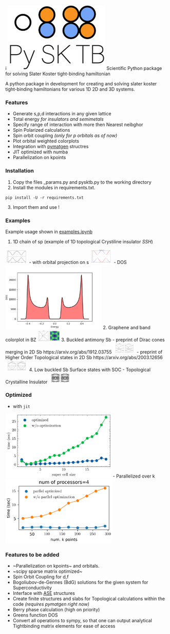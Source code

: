 i
<img src="./logo.png" height="200" >
Scientific Python package for solving Slater Koster tight-binding hamiltonian
                            

A python package in development for creating and solving slater koster tight-binding hamiltonians for various 1D 2D and 3D systems.

### Features

  - Generate s,p,d interactions in any given lattice
  - Total energy *for insulators and semimetals*
  - Specify range of interaction with more then Nearest neibghor
  - Spin Polarized calculations
  - Spin orbit coupling *(only for p orbitals as of now)*
  - Plot orbital weighted colorplots
  - Integration with [pymatgen](https://pymatgen.org) structres 
  - JIT optimized with numba
  - Parallelization on kpoints

### Installation
 1. Copy the files _params.py and pysktb.py to the working directory
 2. Install the modules in requirements.txt.
 ```console
 pip install -U -r requirements.txt
 ```
 3. Import them and use !

 
### Examples

Example usage shown in 	[examples.ipynb](./examples/examples.ipynb)
1. 1D chain of sp (example of 1D topological Crystiline insulator *SSH*)
  <img src="./examples/sp-chain.png" style="max-height: 70px; max-width: 70px;" >
  - with orbital projection on s
  <img src="./examples/sp-chain-proj.png" style="max-height: 70px; max-width: 70px;" >
  - DOS
  <img src="./examples/sp-chain-dos.png" height="200" >
2. Graphene and band colorplot in BZ
  <img src="./examples/graphene.png" style="max-height: 70px; max-width: 70px;" >
3. Buckled antimony Sb 
   - preprint of Dirac cones merging in 2D Sb https://arxiv.org/abs/1912.03755
   <img src="./examples/Sb-flat.png" style="max-height: 70px; max-width: 70px;" >
   - preprint of Higher Order Topological states in 2D Sb https://arxiv.org/abs/2003.12656
   <img src="./examples/Sb_buckled.png" style="max-height: 70px; max-width: 70px;" >
4. Low buckled Sb Surface states with SOC - Topological Crystalline Insulator
 <img src="./examples/buckled_sb_SOC.png" style="max-height: 70px; max-width: 70px;" >


### Optimized 
  - with `jit`
<img src="./examples/pysktb_numba.png" height="200" >
- Parallelized over k
<img src="./examples/pysktb_parallel.png" height="200" >

### Features to be added
   - ~Parallelization on kpoints~ and orbitals.
   - ~scipy sparse matrix optimized~
   - Spin Orbit Coupling for d,f
   - Bogoliubov-de-Gennes (BdG) solutions for the given system for Superconductivity 
   - Interface with [ASE](https://wiki.fysik.dtu.dk/ase/) structures
   - Create finite structures and slabs for Topological calculations within the code *(requires pymatgen right now)*
   - Berry phase calculation (high on priority)
   - Greens function DOS
   - Convert all operations to sympy, so that one can output analytical Tightbinding matrix elements for ease of access 

